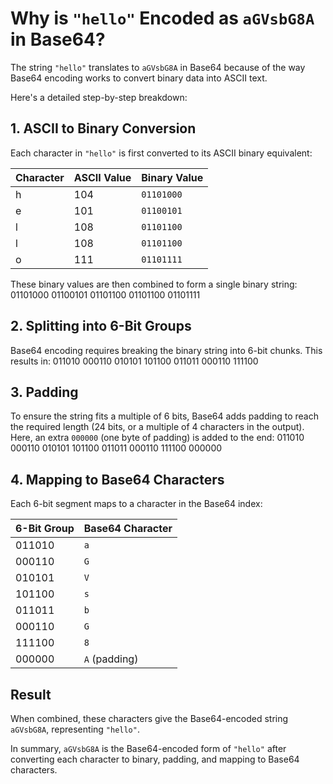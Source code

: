 # Why is `"hello"` Encoded as `aGVsbG8A` in Base64?

The string `"hello"` translates to `aGVsbG8A` in Base64 because of the way Base64 encoding works to convert binary data into ASCII text.

Here's a detailed step-by-step breakdown:

## 1. ASCII to Binary Conversion

Each character in `"hello"` is first converted to its ASCII binary equivalent:

| Character | ASCII Value | Binary Value     |
|-----------|-------------|------------------|
| h         | 104         | `01101000`      |
| e         | 101         | `01100101`      |
| l         | 108         | `01101100`      |
| l         | 108         | `01101100`      |
| o         | 111         | `01101111`      |

These binary values are then combined to form a single binary string:
01101000 01100101 01101100 01101100 01101111

## 2. Splitting into 6-Bit Groups

Base64 encoding requires breaking the binary string into 6-bit chunks. This results in:
011010 000110 010101 101100 011011 000110 111100

## 3. Padding

To ensure the string fits a multiple of 6 bits, Base64 adds padding to reach the required length (24 bits, or a multiple of 4 characters in the output). Here, an extra `000000` (one byte of padding) is added to the end:
011010 000110 010101 101100 011011 000110 111100 000000

## 4. Mapping to Base64 Characters

Each 6-bit segment maps to a character in the Base64 index:

| 6-Bit Group | Base64 Character |
|-------------|------------------|
| 011010      | `a`             |
| 000110      | `G`             |
| 010101      | `V`             |
| 101100      | `s`             |
| 011011      | `b`             |
| 000110      | `G`             |
| 111100      | `8`             |
| 000000      | `A` (padding)   |

## Result

When combined, these characters give the Base64-encoded string `aGVsbG8A`, representing `"hello"`.

In summary, `aGVsbG8A` is the Base64-encoded form of `"hello"` after converting each character to binary, padding, and mapping to Base64 characters.
